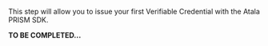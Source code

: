 This step will allow you to issue your first Verifiable Credential with the Atala PRISM SDK.

**TO BE COMPLETED...**
